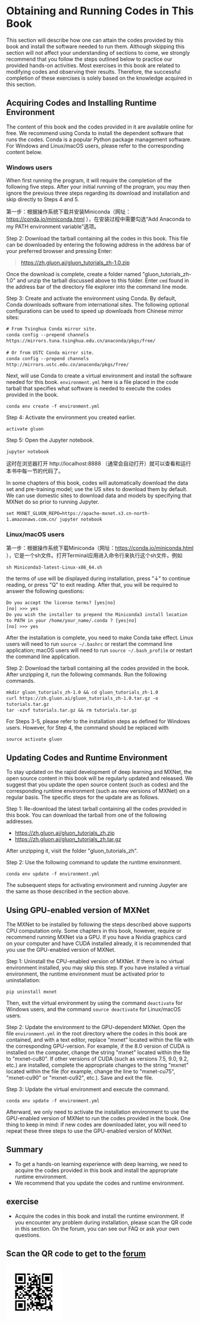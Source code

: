 # Obtaining and Running Codes in This Book

This section will describe how one can attain the codes provided by this book and install the software needed to run them. Although skipping this section will not affect your understanding of sections to come, we strongly recommend that you follow the steps outlined below to practice our provided hands-on activities. Most exercises in this book are related to modifying codes and observing their results. Therefore, the successful completion of these exercises is solely based on the knowledge acquired in this section.

## Acquiring Codes and Installing Runtime Environment

The content of this book and the codes provided in it are available online for free. We recommend using Conda to install the dependent software that runs the codes. Conda is a popular Python package management software. For Windows and Linux/macOS users, please refer to the corresponding content below.

### Windows users

When first running the program, it will require the completion of the following five steps. After your initial running of the program, you may then ignore the previous three steps regarding its download and installation and skip directly to Steps 4 and 5.

第一步：根据操作系统下载并安装Miniconda（网址：https://conda.io/miniconda.html ），在安装过程中需要勾选“Add Anaconda to my PATH environment variable”选项。

Step 2: Download the tarball containing all the codes in this book. This file can be downloaded by entering the following address in the address bar of your preferred browser and pressing Enter:

> https://zh.gluon.ai/gluon_tutorials_zh-1.0.zip

Once the download is complete, create a folder named "gluon_tutorials_zh-1.0" and unzip the tarball discussed above to this folder. Enter `cmd` found in the address bar of the directory file explorer into the command line mode.

Step 3: Create and activate the environment using Conda. By default, Conda downloads software from international sites. The following optional configurations can be used to speed up downloads from Chinese mirror sites:

```
# From Tsinghua Conda mirror site.
conda config --prepend channels https://mirrors.tuna.tsinghua.edu.cn/anaconda/pkgs/free/

# Or from USTC Conda mirror site.
conda config --prepend channels http://mirrors.ustc.edu.cn/anaconda/pkgs/free/
```

Next, will use Conda to create a virtual environment and install the software needed for this book. `environment.yml` here is a file placed in the code tarball that specifies what software is needed to execute the codes provided in the book.

```
conda env create -f environment.yml
```

Step 4: Activate the environment you created earlier.

```
activate gluon
```

Step 5: Open the Jupyter notebook.

```
jupyter notebook
```

这时在浏览器打开 http://localhost:8888 （通常会自动打开）就可以查看和运行本书中每一节的代码了。

In some chapters of this book, codes will automatically download the data set and pre-training model; use the US sites to download them by default. We can use domestic sites to download data and models by specifying that MXNet do so prior to running Jupyter.

```
set MXNET_GLUON_REPO=https://apache-mxnet.s3.cn-north-1.amazonaws.com.cn/ jupyter notebook
```

### Linux/macOS users

第一步：根据操作系统下载Miniconda（网址：https://conda.io/miniconda.html ），它是一个sh文件。打开Terminal应用进入命令行来执行这个sh文件，例如

```
sh Miniconda3-latest-Linux-x86_64.sh
```

the terms of use will be displayed during installation, press "↓" to continue reading, or press "Q" to exit reading. After that, you will be required to answer the following questions:

```
Do you accept the license terms? [yes|no]
[no] >>> yes
Do you wish the installer to prepend the Miniconda3 install location
to PATH in your /home/your_name/.conda ? [yes|no]
[no] >>> yes
```

After the installation is complete, you need to make Conda take effect. Linux users will need to run `source ~/.bashrc` or restart the command line application; macOS users will need to run `source ~/.bash_profile` or restart the command line application.

Step 2: Download the tarball containing all the codes provided in the book. After unzipping it, run the following commands. Run the following commands.

```
mkdir gluon_tutorials_zh-1.0 && cd gluon_tutorials_zh-1.0
curl https://zh.gluon.ai/gluon_tutorials_zh-1.0.tar.gz -o tutorials.tar.gz
tar -xzvf tutorials.tar.gz && rm tutorials.tar.gz
```

For Steps 3-5, please refer to the installation steps as defined for Windows users.  However, for Step 4, the command should be replaced with

```
source activate gluon
```

## Updating Codes and Runtime Environment

To stay updated on the rapid development of deep learning and MXNet, the open source content in this book will be regularly updated and released. We suggest that you update the open source content (such as codes) and the corresponding runtime environment (such as new versions of MXNet) on a regular basis.  The specific steps for the update are as follows.

Step 1: Re-download the latest tarball containing all the codes provided in this book.  You can download the tarball from one of the following addresses.

* https://zh.gluon.ai/gluon_tutorials_zh.zip
* https://zh.gluon.ai/gluon_tutorials_zh.tar.gz

After unzipping it, visit the folder "gluon_tutorials_zh".

Step 2: Use the following command to update the runtime environment.

```
conda env update -f environment.yml
```

The subsequent steps for activating environment and running Jupyter are the same as those described in the section above.


## Using GPU-enabled version of MXNet

The MXNet to be installed by following the steps described above supports CPU computation only.  Some chapters in this book, however, require or recommend running MXNet via a GPU.   If you have a Nvidia graphics card on your computer and have CUDA installed already, it is recommended that you use the GPU-enabled version of MXNet.

Step 1: Uninstall the CPU-enabled version of MXNet.  If there is no virtual environment installed, you may skip this step.  If you have installed a virtual environment, the runtime environment must be activated prior to uninstallation:

```
pip uninstall mxnet
```

Then, exit the virtual environment by using the command `deactivate` for Windows users, and the command `source deactivate` for Linux/macOS users.

Step 2: Update the environment to the GPU-dependent MXNet. Open the file `environment.yml` in the root directory where the codes in this book are contained, and with a text editor, replace "mxnet" located within the file with the corresponding GPU-version. For example, if the 8.0 version of CUDA is installed on the computer, change the string "mxnet" located within the file to "mxnet-cu80".  If other versions of CUDA (such as versions 7.5, 9.0, 9.2, etc.) are installed, complete the appropriate changes to the string "mxnet" located within the file (for example, change the line to "mxnet-cu75", "mxnet-cu90" or "mxnet-cu92", etc.). Save and exit the file.

Step 3: Update the virtual environment and execute the command.

```
conda env update -f environment.yml
```

Afterward, we only need to activate the installation environment to use the GPU-enabled version of MXNet to run the codes provided in the book. One thing to keep in mind: if new codes are downloaded later, you will need to repeat these three steps to use the GPU-enabled version of MXNet.


## Summary

* To get a hands-on learning experience with deep learning, we need to acquire the codes provided in this book and install the appropriate runtime environment.
* We recommend that you update the codes and runtime environment.


## exercise

* Acquire the codes in this book and install the runtime environment. If you encounter any problem during installation, please scan the QR code in this section. On the forum, you can see our FAQ or ask your own questions.

## Scan the QR code to get to the [forum](https://discuss.gluon.ai/t/topic/249)

![](../img/qr_install.svg)
